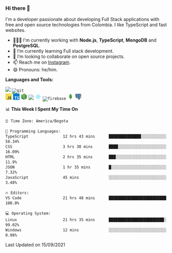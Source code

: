 ### Hi there 👋

I'm a developer passionate about developing Full Stack applications with free and open source technologies from Colombia. I like TypeScript and fast websites.

- 👨🏽‍💻 I'm currently working with **Node.js**, **TypeScript**, **MongoDB** and **PostgreSQL**.
- 🌱 I’m currently learning Full stack development.
- 🚀 I’m looking to collaborate on open source projects.
- 📫   Reach me on [Instagram](https://instagram.com/nexckycort).
- 😄  Pronouns: he/him.

**Languages and Tools:**  

<code><img height="20"  src="https://upload.wikimedia.org/wikipedia/commons/2/2d/Visual_Studio_Code_1.18_icon.svg"></code>
<code><img src="https://www.vectorlogo.zone/logos/git-scm/git-scm-icon.svg" alt="git" height="20"/> </code>
<code><img height="20" src="https://raw.githubusercontent.com/github/explore/80688e429a7d4ef2fca1e82350fe8e3517d3494d/topics/javascript/javascript.png"></code>
<code><img height="20" src="https://raw.githubusercontent.com/github/explore/80688e429a7d4ef2fca1e82350fe8e3517d3494d/topics/typescript/typescript.png"></code>
<code><img height="20" src="https://raw.githubusercontent.com/github/explore/80688e429a7d4ef2fca1e82350fe8e3517d3494d/topics/nodejs/nodejs.png"></code>
<code><img height="20" src="https://deno.land/logo.svg"></code>
<code><img height="20" src="https://raw.githubusercontent.com/github/explore/80688e429a7d4ef2fca1e82350fe8e3517d3494d/topics/react/react.png"></code>
<code><img src="https://www.vectorlogo.zone/logos/firebase/firebase-icon.svg" alt="firebase"  height="20"/></code>
<code><img src="https://raw.githubusercontent.com/devicons/devicon/master/icons/mongodb/mongodb-original.svg"  height="20"/></code>
<code><img src="https://raw.githubusercontent.com/devicons/devicon/master/icons/postgresql/postgresql-original.svg" height="20"/></code>

<!--START_SECTION:waka-->
📊 **This Week I Spent My Time On** 

```text
⌚︎ Time Zone: America/Bogota

💬 Programming Languages: 
TypeScript               12 hrs 43 mins      ██████████████░░░░░░░░░░░   58.34% 
CSS                      3 hrs 30 mins       ████░░░░░░░░░░░░░░░░░░░░░   16.09% 
HTML                     2 hrs 35 mins       ███░░░░░░░░░░░░░░░░░░░░░░   11.9% 
JSON                     1 hr 35 mins        █░░░░░░░░░░░░░░░░░░░░░░░░   7.32% 
JavaScript               45 mins             ░░░░░░░░░░░░░░░░░░░░░░░░░   3.48%

🔥 Editors: 
VS Code                  21 hrs 48 mins      █████████████████████████   100.0%

💻 Operating System: 
Linux                    21 hrs 35 mins      ████████████████████████░   99.02% 
Windows                  12 mins             ░░░░░░░░░░░░░░░░░░░░░░░░░   0.98%

```


 Last Updated on 15/09/2021
<!--END_SECTION:waka-->
